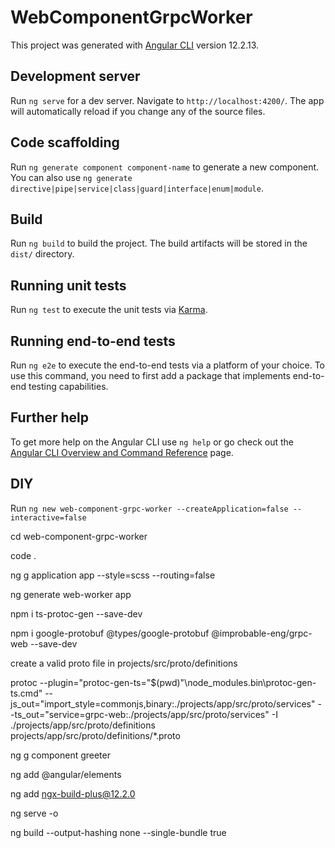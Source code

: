 # WebComponentGrpcWorker

This project was generated with [Angular CLI](https://github.com/angular/angular-cli) version 12.2.13.

## Development server

Run `ng serve` for a dev server. Navigate to `http://localhost:4200/`. The app will automatically reload if you change any of the source files.

## Code scaffolding

Run `ng generate component component-name` to generate a new component. You can also use `ng generate directive|pipe|service|class|guard|interface|enum|module`.

## Build

Run `ng build` to build the project. The build artifacts will be stored in the `dist/` directory.

## Running unit tests

Run `ng test` to execute the unit tests via [Karma](https://karma-runner.github.io).

## Running end-to-end tests

Run `ng e2e` to execute the end-to-end tests via a platform of your choice. To use this command, you need to first add a package that implements end-to-end testing capabilities.

## Further help

To get more help on the Angular CLI use `ng help` or go check out the [Angular CLI Overview and Command Reference](https://angular.io/cli) page.

## DIY

Run `ng new web-component-grpc-worker --createApplication=false --interactive=false`

cd web-component-grpc-worker

code .

ng g application app --style=scss --routing=false

ng generate web-worker app

npm i ts-protoc-gen --save-dev

npm i google-protobuf @types/google-protobuf @improbable-eng/grpc-web --save-dev

create a valid proto file in projects/src/proto/definitions

protoc --plugin="protoc-gen-ts="$(pwd)"\node_modules\.bin\protoc-gen-ts.cmd" --js_out="import_style=commonjs,binary:./projects/app/src/proto/services" --ts_out="service=grpc-web:./projects/app/src/proto/services" -I ./projects/app/src/proto/definitions projects/app/src/proto/definitions/*.proto

ng g component greeter

ng add @angular/elements

ng add ngx-build-plus@12.2.0

ng serve -o

ng build --output-hashing none --single-bundle true